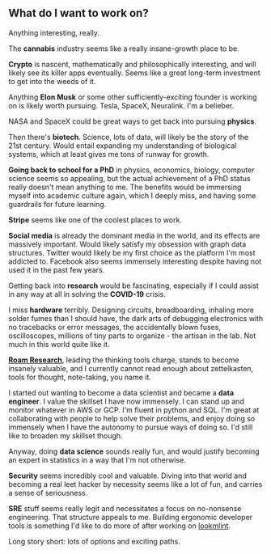 ## What do I want to work on?

Anything interesting, really.

The **cannabis** industry seems like a really insane-growth place to be.

**Crypto** is nascent, mathematically and philosophically interesting, and will likely see its killer apps eventually. Seems like a great long-term investment to get into the weeds of it.

Anything **Elon Musk** or some other sufficiently-exciting founder is working on is likely worth pursuing. Tesla, SpaceX, Neuralink. I'm a belieber.

NASA and SpaceX could be great ways to get back into pursuing **physics**.

Then there's **biotech**. Science, lots of data, will likely be the story of the 21st century. Would entail expanding my understanding of biological systems, which at least gives me tons of runway for growth.

**Going back to school for a PhD** in physics, economics, biology, computer science seems so appealing, but the actual achievement of a PhD status really doesn't mean anything to me. The benefits would be immersing myself into academic culture again, which I deeply miss, and having some guardrails for future learning.

**Stripe** seems like one of the coolest places to work.

**Social media** is already the dominant media in the world, and its effects are massively important. Would likely satisfy my obsession with graph data structures. Twitter would likely be my first choice as the platform I'm most addicted to. Facebook also seems immensely interesting despite having not used it in the past few years.

Getting back into **research** would be fascinating, especially if I could assist in any way at all in solving the **COVID-19** crisis.

I miss **hardware** terribly. Designing circuits, breadboarding, inhaling more solder fumes than I should have, the dark arts of debugging electronics with no tracebacks or error messages, the accidentally blown fuses, oscilloscopes, millions of tiny parts to organize - the artisan in the lab. Not much in this world quite like it.

**[Roam Research](https://roamresearch.com/)**, leading the thinking tools charge, stands to become insanely valuable, and I currently cannot read enough about zettelkasten, tools for thought, note-taking, you name it.

I started out wanting to become a data scientist and became a **data engineer**. I value the skillset I have now immensely. I can stand up and monitor whatever in AWS or GCP. I'm fluent in python and SQL. I'm great at collaborating with people to help solve their problems, and enjoy doing so immensely when I have the autonomy to pursue ways of doing so. I'd still like to broaden my skillset though.

Anyway, doing **data science** sounds really fun, and would justify becoming an expert in statistics in a way that I'm not otherwise.

**Security** seems incredibly cool and valuable. Diving into that world and becoming a real leet hacker by necessity seems like a lot of fun, and carries a sense of seriousness.

**SRE** stuff seems really legit and necessitates a focus on no-nonsense engineering. That structure appeals to me. Building ergonomic developer tools is something I'd like to do more of after working on [lookmlint](https://github.com/warbyparker/lookmlint).

Long story short: lots of options and exciting paths.





































